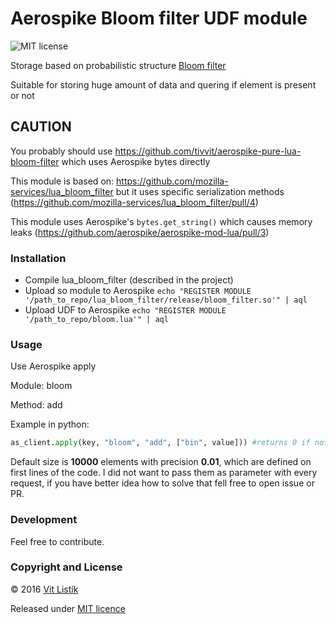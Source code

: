 # Aerospike Bloom filter UDF module

![MIT license](https://img.shields.io/badge/license-MIT-blue.svg)

Storage based on probabilistic structure [Bloom filter](https://en.wikipedia.org/wiki/Bloom_filter)

Suitable for storing huge amount of data and quering if element is present or not

## CAUTION 

You probably should use https://github.com/tivvit/aerospike-pure-lua-bloom-filter which uses Aerospike bytes directly

This module is based on:
https://github.com/mozilla-services/lua_bloom_filter
but it uses specific serialization methods (https://github.com/mozilla-services/lua_bloom_filter/pull/4)

This module uses Aerospike's `bytes.get_string()` which causes memory leaks (https://github.com/aerospike/aerospike-mod-lua/pull/3)

### Installation

- Compile lua_bloom_filter (described in the project)
- Upload so module to Aerospike `echo "REGISTER MODULE '/path_to_repo/lua_bloom_filter/release/bloom_filter.so'" | aql`
- Upload UDF to Aerospike `echo "REGISTER MODULE '/path_to_repo/bloom.lua'" | aql`

### Usage

Use Aerospike apply

Module: bloom

Method: add

Example in python:
```python
as_client.apply(key, "bloom", "add", ["bin", value])) #returns 0 if not found, 1 if found
```

Default size is **10000** elements with precision **0.01**, which are defined on first lines of the code.
I did not want to pass them as parameter with every request, if you have better idea how to solve that fell free to open issue or PR.

### Development

Feel free to contribute.

### Copyright and License

&copy; 2016 [Vít Listík](http://tivvit.cz)

Released under [MIT licence](https://github.com/tivvit/aerospike-bloom-filter/blob/master/LICENSE)

